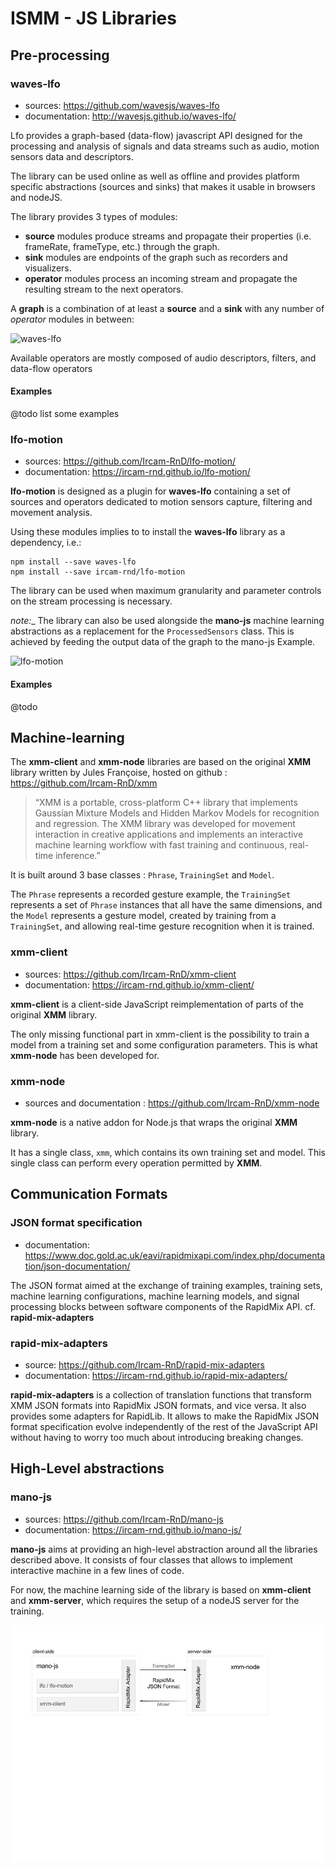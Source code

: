 # ISMM - JS Libraries

## Pre-processing

### waves-lfo

- sources: https://github.com/wavesjs/waves-lfo
- documentation: http://wavesjs.github.io/waves-lfo/

Lfo provides a graph-based (data-flow) javascript API designed for the processing and analysis of signals and data streams such as audio, motion sensors data and descriptors.

The library can be used online as well as offline and provides platform specific abstractions (sources and sinks) that makes it usable in browsers and nodeJS. 

The library provides 3 types of modules:
- **source** modules produce streams and propagate their properties (i.e. frameRate, frameType, etc.) through the graph.
- **sink** modules are endpoints of the graph such as recorders and visualizers.
- **operator** modules process an incoming stream and propagate the resulting stream to the next operators.

A **graph** is a combination of at least a **source** and a **sink** with any number of _operator_ modules in between:

![waves-lfo](assets/waves-lfo.jpg)

Available operators are mostly composed of audio descriptors, filters, and data-flow operators

#### Examples

@todo list some examples

### lfo-motion

- sources: https://github.com/Ircam-RnD/lfo-motion/
- documentation: https://ircam-rnd.github.io/lfo-motion/

**lfo-motion** is designed as a plugin for **waves-lfo** containing a set of sources and operators dedicated to motion sensors capture, filtering and movement analysis.

Using these modules implies to to install the **waves-lfo** library as a dependency, i.e.:

```
npm install --save waves-lfo
npm install --save ircam-rnd/lfo-motion
```

The library can be used when maximum granularity and parameter controls on the stream processing is necessary.

_note:__ The library can also be used alongside the **mano-js** machine learning abstractions as a replacement for the `ProcessedSensors` class. This is achieved by feeding the output data of the graph to the mano-js Example.

![lfo-motion](assets/lfo-motion.png)

#### Examples

@todo

## Machine-learning

The **xmm-client** and **xmm-node** libraries are based on the original **XMM** library written by Jules Françoise, hosted on github : https://github.com/Ircam-RnD/xmm

> “XMM is a portable, cross-platform C++ library that implements Gaussian Mixture Models and Hidden Markov Models for recognition and regression. The XMM library was developed for movement interaction in creative applications and implements an interactive machine learning workflow with fast training and continuous, real-time inference.”

It is built around 3 base classes : `Phrase`, `TrainingSet` and `Model`.

The `Phrase` represents a recorded gesture example, the `TrainingSet` represents a set of `Phrase` instances that all have the same dimensions, and the `Model` represents a gesture model, created by training from a `TrainingSet`, and allowing real-time gesture recognition when it is trained.

### xmm-client

- sources: https://github.com/Ircam-RnD/xmm-client
- documentation: https://ircam-rnd.github.io/xmm-client/

**xmm-client** is a client-side JavaScript reimplementation of parts of the original **XMM** library.

The only missing functional part in xmm-client is the possibility to train a model from a training set and some configuration parameters. This is what **xmm-node** has been developed for.

### xmm-node

- sources and documentation : https://github.com/Ircam-RnD/xmm-node

**xmm-node** is a native addon for Node.js that wraps the original **XMM** library.

It has a single class, `xmm`, which contains its own training set and model.
This single class can perform every operation permitted by **XMM**.

## Communication Formats

### JSON format specification

- documentation: https://www.doc.gold.ac.uk/eavi/rapidmixapi.com/index.php/documentation/json-documentation/

The JSON format aimed at the exchange of training examples, training sets, machine learning configurations, machine learning models, and signal processing blocks between software components of the RapidMix API. cf. **rapid-mix-adapters**

### rapid-mix-adapters

- source: https://github.com/Ircam-RnD/rapid-mix-adapters
- documentation: https://ircam-rnd.github.io/rapid-mix-adapters/

**rapid-mix-adapters** is a collection of translation functions that transform XMM JSON formats into RapidMix JSON formats, and vice versa. It also provides some adapters for RapidLib. It allows to make the RapidMix JSON format specification evolve independently of the rest of the JavaScript API without having to worry too much about introducing breaking changes.

## High-Level abstractions

### mano-js

- sources: https://github.com/Ircam-RnD/mano-js
- documentation: https://ircam-rnd.github.io/mano-js/

**mano-js** aims at providing an high-level abstraction around all the libraries described above. It consists of four classes that allows to implement interactive machine in a few lines of code. 

For now, the machine learning side of the library is based on **xmm-client** and **xmm-server**, which requires the setup of a nodeJS server for the training.

![mano-js](assets/mano-js.jpg)

